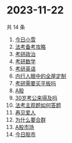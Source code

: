 # 2023-11-22

共 14 条

<!-- BEGIN -->
<!-- 最后更新时间 Wed Nov 22 2023 19:06:59 GMT+0800 (China Standard Time) -->

1. [今日小雪](https://www.zhihu.com/search?q=今日小雪)
1. [法考备考攻略](https://www.zhihu.com/search?q=法考备考攻略)
1. [考研政治](https://www.zhihu.com/search?q=考研政治)
1. [考研数学](https://www.zhihu.com/search?q=考研数学)
1. [考研英语](https://www.zhihu.com/search?q=考研英语)
1. [内行人眼中的全屋定制](https://www.zhihu.com/search?q=内行人眼中的全屋定制)
1. [考研需要买平板吗](https://www.zhihu.com/search?q=考研需要买平板吗)
1. [A股](https://www.zhihu.com/search?q=A股)
1. [30岁考公来得及吗](https://www.zhihu.com/search?q=30岁考公来得及吗)
1. [法考主观题如何答题](https://www.zhihu.com/search?q=法考主观题如何答题)
1. [再见爱人](https://www.zhihu.com/search?q=再见爱人)
1. [为什么要合群](https://www.zhihu.com/search?q=为什么要合群)
1. [A股市场](https://www.zhihu.com/search?q=A股市场)
1. [今日股市](https://www.zhihu.com/search?q=今日股市)

<!-- END -->
